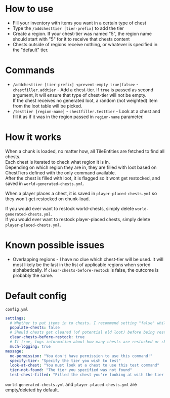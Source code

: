 # How to use
- Fill your inventory with items you want in a certain type of chest
- Type the `/addchesttier [tier-prefix]` to add the tier
- Create a region. If your chest-tier was named "5", the region name should start with "5" for it to receive that chests content
- Chests outside of regions receive nothing, or whatever is specified in the "default" tier.

# Commands
- `/addchesttier [tier-prefix] <prevent-empty true|false>` - `chestfiller.addtier` - Add a chest-tier. If `true` is passed as second argument, it will ensure that type of chest-tier will not be empty.<br>If the chest receives no generated loot, a random (not weighted) item from the loot table will be picked.
- `/testtier [region-name]` - `chestfiller.testtier` - Look at a chest and fill it as if it was in the region passed in `region-name` parameter.
# How it works
When a chunk is loaded, no matter how, all TileEntities are fetched to find all chests.  
Each chest is iterated to check what region it is in.  
Depending on which region they are in, they are filled with loot based on ChestTiers defined with the only command available.  
After the chest is filled with loot, it is flagged so it wont get restocked, and saved in `world-generated-chests.yml`.

When a player places a chest, it is saved in `player-placed-chests.yml` so they won't get restocked on chunk-load.

If you would ever want to restock world-chests, simply delete `world-generated-chests.yml`.  
If you would ever want to restock player-placed chests, simply delete `player-placed-chests.yml`.

# Known possible issues
- Overlapping regions - I have no clue which chest-tier will be used. It will most likely be the last in the list of applicable regions when sorted alphabetically. If `clear-chests-before-restock` is false, the outcome is probably the same.

# Default config
`config.yml`
```yaml
settings:
  # Whether to put items in to chests. I recommend setting "false" while setting up regions.
  populate-chests: false
  # Should chests get cleared (of potential old loot) before being restocked?
  clear-chests-before-restock: true
  # If true, logs information about how many chests are restocked or skipped
  much-logging: true
message:
  no-permission: "You don't have permission to use this command!"
  specify-tier: "Specify the tier you wish to test"
  look-at-chest: "You must look at a chest to use this test command"
  tier-not-found: "The tier you specified was not found"
  test-chest-filled: "Filled the chest you're looking at with the tier you specified!"
```
`world-generated-chests.yml` and `player-placed-chests.yml` are empty/deleted by default.